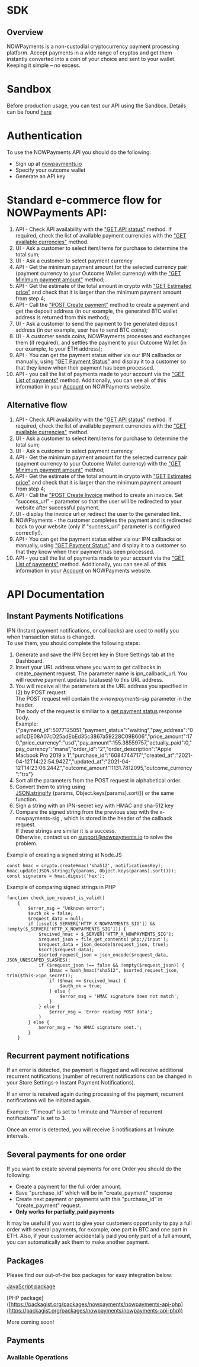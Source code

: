 # SDK

## Overview

NOWPayments is a non-custodial cryptocurrency payment processing platform. Accept payments in a wide range of cryptos and get them instantly converted into a coin of your choice and sent to your wallet. Keeping it simple – no excess.

# Sandbox

Before production usage, you can test our API using the Sandbox. Details can be found [here](https://documenter.getpostman.com/view/7907941/T1LSCRHC)

# Authentication

To use the NOWPayments API you should do the following:

*   Sign up at [nowpayments.io](https://nowpayments.io)
*   Specify your outcome wallet
*   Generate an API key
    

# Standard e-commerce flow for NOWPayments API:

1.  API - Check API availability with the ["GET API status"](https://documenter.getpostman.com/view/7907941/S1a32n38?version=latest#9998079f-dcc8-4e07-9ac7-3d52f0fd733a) method. If required, check the list of available payment currencies with the ["GET available currencies"](https://documenter.getpostman.com/view/7907941/S1a32n38?version=latest#1c268f89-4fe7-471e-81b4-5a3153577b73) method.
2.  UI - Ask a customer to select item/items for purchase to determine the total sum;
3.  UI - Ask a customer to select payment currency
4.  API - Get the minimum payment amount for the selected currency pair (payment currency to your Outcome Wallet currency) with the ["GET Minimum payment amount"](https://documenter.getpostman.com/view/7907941/S1a32n38?version=latest#41b02221-2d58-4fcf-9529-59d3763d6434) method;
5.  API - Get the estimate of the total amount in crypto with ["GET Estimated price"](https://documenter.getpostman.com/view/7907941/S1a32n38?version=latest#7025cacf-7040-4c7b-a83f-f9ff0a22a822) and check that it is larger than the minimum payment amount from step 4;
6.  API - Call the ["POST Create payment"](https://documenter.getpostman.com/view/7907941/S1a32n38?version=latest#5e37f3ad-0fa1-4292-af51-5c7f95730486) method to create a payment and get the deposit address (in our example, the generated BTC wallet address is returned from this method);
7.  UI - Ask a customer to send the payment to the generated deposit address (in our example, user has to send BTC coins);
8.  UI - A customer sends coins, NOWPayments processes and exchanges them (if required), and settles the payment to your Outcome Wallet (in our example, to your ETH address);
9.  API - You can get the payment status either via our IPN callbacks or manually, using ["GET Payment Status"](https://documenter.getpostman.com/view/7907941/S1a32n38?version=latest#0b77a8e3-2344-4760-a0bd-247da067db6d) and display it to a customer so that they know when their payment has been processed.
10.  API - you call the list of payments made to your account via the ["GET List of payments"](https://documenter.getpostman.com/view/7907941/S1a32n38?version=latest#c8399c0e-d798-4f01-83ae-ddaa6905c2da) method. Additionally, you can see all of this information in your [Account](https://account.nowpayments.io/payments) on NOWPayments website.
    

## Alternative flow

1.  API - Check API availability with the ["GET API status"](https://documenter.getpostman.com/view/7907941/S1a32n38?version=latest#9998079f-dcc8-4e07-9ac7-3d52f0fd733a) method. If required, check the list of available payment currencies with the ["GET available currencies"](https://documenter.getpostman.com/view/7907941/S1a32n38?version=latest#1c268f89-4fe7-471e-81b4-5a3153577b73) method.
2.  UI - Ask a customer to select item/items for purchase to determine the total sum;
3.  UI - Ask a customer to select payment currency
4.  API - Get the minimum payment amount for the selected currency pair (payment currency to your Outcome Wallet currency) with the ["GET Minimum payment amount"](https://documenter.getpostman.com/view/7907941/S1a32n38?version=latest#41b02221-2d58-4fcf-9529-59d3763d6434) method;
5.  API - Get the estimate of the total amount in crypto with ["GET Estimated price"](https://documenter.getpostman.com/view/7907941/S1a32n38?version=latest#7025cacf-7040-4c7b-a83f-f9ff0a22a822) and check that it is larger than the minimum payment amount from step 4;
6.  API - Call the ["POST Create Invoice](https://documenter.getpostman.com/view/7907941/S1a32n38?version=latest#3e3ce25e-f43f-4636-bbd9-11560e46048b) method to create an invoice. Set "success_url" - parameter so that the user will be redirected to your website after successful payment.
7.  UI - display the invoice url or redirect the user to the generated link.
8.  NOWPayments - the customer completes the payment and is redirected back to your website (only if "success_url" parameter is configured correctly!).
9.  API - You can get the payment status either via our IPN callbacks or manually, using ["GET Payment Status"](https://documenter.getpostman.com/view/7907941/S1a32n38?version=latest#0b77a8e3-2344-4760-a0bd-247da067db6d) and display it to a customer so that they know when their payment has been processed.
10.  API - you call the list of payments made to your account via the ["GET List of payments"](https://documenter.getpostman.com/view/7907941/S1a32n38?version=latest#c8399c0e-d798-4f01-83ae-ddaa6905c2da) method. Additionally, you can see all of this information in your [Account](https://account.nowpayments.io/invoices) on NOWPayments website.
    

# API Documentation

## Instant Payments Notifications

IPN (Instant payment notifications, or callbacks) are used to notify you when transaction status is changed.  
To use them, you should complete the following steps:

1.  Generate and save the IPN Secret key in Store Settings tab at the Dashboard.
2.  Insert your URL address where you want to get callbacks in create_payment request. The parameter name is ipn_callback_url. You will receive payment updates (statuses) to this URL address.
3.  You will receive all the parameters at the URL address you specified in (2) by POST request.  
    The POST request will contain the *x-nowpayments-sig* parameter in the header.  
    The body of the request is similiar to a [get payment status](https://documenter.getpostman.com/view/7907941/S1a32n38?version=latest#0b77a8e3-2344-4760-a0bd-247da067db6d) response body.  
    Example:  
    {"payment_id":5077125051,"payment_status":"waiting","pay_address":"0xd1cDE08A07cD25adEbEd35c3867a59228C09B606","price_amount":170,"price_currency":"usd","pay_amount":155.38559757,"actually_paid":0,"pay_currency":"mana","order_id":"2","order_description":"Apple Macbook Pro 2019 x 1","purchase_id":"6084744717","created_at":"2021-04-12T14:22:54.942Z","updated_at":"2021-04-12T14:23:06.244Z","outcome_amount":1131.7812095,"outcome_currency":"trx"}
4.  Sort all the parameters from the POST request in alphabetical order.
5.  Convert them to string using  
    [JSON.stringify](https://developer.mozilla.org/en-US/docs/Web/JavaScript/Reference/Global_Objects/JSON/stringify) (params, Object.keys(params).sort()) or the same function.
6.  Sign a string with an IPN-secret key with HMAC and sha-512 key
7.  Compare the signed string from the previous step with the x-nowpayments-sig , which is stored in the header of the callback request.  
    If these strings are similar it is a success.  
    Otherwise, contact us on [support@nowpayments.io](mailto:support@nowpayments.io) to solve the problem.
    

Example of creating a signed string at Node.JS

```
const hmac = crypto.createHmac('sha512', notificationsKey);
hmac.update(JSON.stringify(params, Object.keys(params).sort()));
const signature = hmac.digest('hex');

```

Example of comparing signed strings in PHP

```
function check_ipn_request_is_valid()
    {
        $error_msg = "Unknown error";
        $auth_ok = false;
        $request_data = null;
        if (isset($_SERVER['HTTP_X_NOWPAYMENTS_SIG']) && !empty($_SERVER['HTTP_X_NOWPAYMENTS_SIG'])) {
            $recived_hmac = $_SERVER['HTTP_X_NOWPAYMENTS_SIG'];
            $request_json = file_get_contents('php://input');
            $request_data = json_decode($request_json, true);
            ksort($request_data);
            $sorted_request_json = json_encode($request_data, JSON_UNESCAPED_SLASHES);
            if ($request_json !== false && !empty($request_json)) {
                $hmac = hash_hmac("sha512", $sorted_request_json, trim($this->ipn_secret));
                if ($hmac == $recived_hmac) {
                    $auth_ok = true;
                } else {
                    $error_msg = 'HMAC signature does not match';
                }
            } else {
                $error_msg = 'Error reading POST data';
            }
        } else {
            $error_msg = 'No HMAC signature sent.';
        }
    }

```

## Recurrent payment notifications

If an error is detected, the payment is flagged and will receive additional recurrent notifications (number of recurrent notifications can be changed in your Store Settings-> Instant Payment Notifications).

If an error is received again during processing of the payment, recurrent notifications will be initiated again.

Example: "Timeout" is set to 1 minute and "Number of recurrent notifications" is set to 3.

Once an error is detected, you will receive 3 notifications at 1 minute intervals.

## Several payments for one order

If you want to create several payments for one Order you should do the following:

*   Create a payment for the full order amount.
*   Save "purchase_id" which will be in "create_payment" response
*   Create next payment or payments with this "purchase_id" in "create_payment" request.
*   **Only works for partially_paid payments**
    

It may be useful if you want to give your customers opportunity to pay a full order with several payments, for example, one part in BTC and one part in ETH. Also, if your customer accidentally paid you only part of a full amount, you can automatically ask them to make another payment.

## Packages

Please find our out-of-the box packages for easy integration below:

[JavaScript package](https://www.npmjs.com/package/@nowpaymentsio/nowpayments-api-js)

\[PHP package\]  
([https://packagist.org/packages/nowpayments/nowpayments-api-php](https://packagist.org/packages/nowpayments/nowpayments-api-php))

More coming soon!

## Payments

### Available Operations

